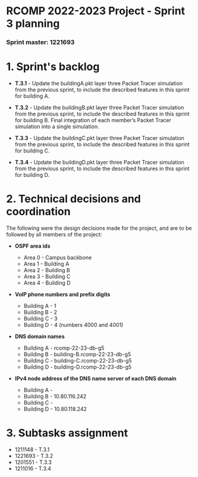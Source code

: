 RCOMP 2022-2023 Project - Sprint 3 planning
===========================================
### Sprint master: 1221693 ###

# 1. Sprint's backlog #

* **T.3.1** - Update the buildingA.pkt layer three Packet Tracer simulation from the
previous sprint, to include the described features in this sprint for
building A.

* **T.3.2** - Update the buildingB.pkt layer three Packet Tracer simulation from the
previous sprint, to include the described features in this sprint for
building B.  Final integration of each member’s Packet Tracer simulation into a
single simulation.

* **T.3.3** - Update the buildingC.pkt layer three Packet Tracer simulation from the
previous sprint, to include the described features in this sprint for
building C.

* **T.3.4** - Update the buildingD.pkt layer three Packet Tracer simulation from the
previous sprint, to include the described features in this sprint for
building D.

# 2. Technical decisions and coordination #

The following were the design decisions made for the project, and are to be followed by all members of the project:

* **OSPF area ids**
    * Area 0 - Campus backbone
    * Area 1 - Building A
    * Area 2 - Building B
    * Area 3 - Building C
    * Area 4 - Building D

  
* **VoIP phone numbers and prefix digits**
  * Building A - 1
  * Building B - 2
  * Building C - 3
  * Building D - 4 (numbers 4000 and 4001)


* **DNS domain names**
    * Building A - rcomp-22-23-db-g5
    * Building B - building-B.rcomp-22-23-db-g5
    * Building C - building-C.rcomp-22-23-db-g5
    * Building D - building-D.rcomp-22-23-db-g5


* **IPv4 node address of the DNS name server of each DNS domain**
  * Building A - 
  * Building B - 10.80.116.242
  * Building C - 
  * Building D - 10.80.118.242

  
# 3. Subtasks assignment #

* 1211148 - T.3.1
* 1221693 - T.3.2
* 1201551 - T.3.3
* 1211016 - T.3.4